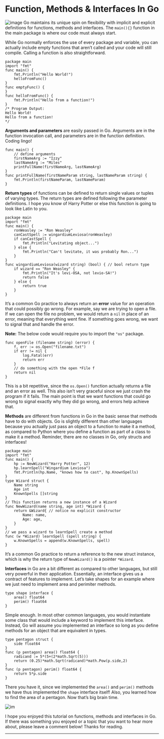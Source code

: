 # Function, Methods & Interfaces In Go
![image](https://miro.medium.com/max/1600/0*xaWb7EF1zax2Emm0.jpg)
Go maintains its unique spin on flexibility with implicit and explicit definitions for functions, methods and interfaces. The ```main(){}``` function in the main package is where our code must always start.

While Go normally enforces the use of every package and variable, you can actually include empty functions that aren’t called and your code will still compile. Calling a function is also straightforward.
```
package main
import "fmt"
func main() {
    fmt.Println("Hello World!")
    helloFromFunc()
}
func emptyFunc() {
}
func helloFromFunc() {
    fmt.Println("Hello from a function!")
}
/* Program Output:
Hello World!
Hello from a function!
*/
```
**Arguments and parameters** are easily passed in Go. Arguments are in the function invocation call, and parameters are in the function definition. Coding lingo!
```
func main() {
    // define arguments
    firstNameArg := "Izzy"
    lastNameArg := "Miles"
    printFullName(firstNameArg, lastNameArg)
}
func printFullName(firstNameParam string, lastNameParam string) {
    fmt.Println(firstNameParam, lastNameParam)
}
```
**Return types** of functions can be defined to return single values or tuples of varying types. The return types are defined following the parameter definitions. I hope you know of Harry Potter or else this function is going to look like Latin to you.
```
package main
import "fmt"
func main() {
    ronWeasley := "Ron Weasley"
    canCastSpell := wingardiumLeviosa(ronWeasley)
    if canCastSpell {
        fmt.Println("Levitating object...")
    } else {
        fmt.Println("Can't levitate, it was probably Ron...")
    }
}
func wingardiumLeviosa(wizard string) (bool) { // bool return type
    if wizard == "Ron Weasley" {
        fmt.Println("It's levi-OSA, not levio-SA!")
        return false
    } else {
        return true
    }
}
```
It’s a common Go practice to always return an **error** value for an operation that could possibly go wrong. For example, say we are trying to open a file. If we can open the file no problem, we would return a ```nil``` in place of an error, meaning that everything went fine. If something goes wrong, we want to signal that and handle the error.

**Note:** The below code would require you to import the ```"os"``` package.
```
func openFile (filename string) (error) {
    f, err := os.Open("filename.txt")
    if err != nil {
        log.Fatal(err)
        return err
    }
    // do something with the open *File f
    return nil
}
```
This is a bit repetitive, since the ```os.Open()``` function actually returns a file and an error as well. This also isn’t very graceful since we just crash the program if it fails. The main point is that we want functions that could go wrong to signal exactly why they did go wrong, and errors help achieve that.

**Methods** are different from functions in Go in the basic sense that methods have to do with objects. Go is slightly different than other languages because you actually just pass an object to a function to make it a method, as compared to Python where you define a function as part of a class to make it a method. Reminder, there are no classes in Go, only structs and interfaces!
```
package main
import "fmt"
func main() {
    hp := NewWizard("Harry Potter", 12)
    hp.learnSpell("Wingardium Leviosa")
    fmt.Println(hp.Name, "knows how to cast", hp.KnownSpells)
}
type Wizard struct {
    Name string
    Age int
    KnownSpells []string
}
// This function returns a new instance of a Wizard
func NewWizard(name string, age int) *Wizard {
    return &Wizard{ // notice no explicit constructor
        Name: name,
        Age: age,
    }
}
// we pass a wizard to learnSpell create a method
func (w *Wizard) learnSpell (spell string) {
    w.KnownSpells = append(w.KnownSpells, spell)
}
```
It’s a common Go practice to return a reference to the new struct instance, which is why the return type of ```NewWizard()``` is a pointer ```*Wizard```.

**Interfaces** in Go are a bit different as compared to other languages, but still very powerful in their application. Essentially, an interface gives us a contract of features to implement. Let’s take shapes for an example where we just need to implement area and perimiter methods.
```
type shape interface {
    area() float64
    perim() float64
}
```
Simple enough. In most other common languages, you would instantiate some class that would include a keyword to implement this interface. Instead, Go will assume you implemented an interface so long as you define methods for an object that are equivalent in types.
```
type pentagon struct {
    side float64
}
func (p pentagon) area() float64 {
    radicand := 5*(5+(2*math.Sqrt(5)))
    return (0.25)*math.Sqrt(radicand)*math.Pow(p.side,2)
}
func (p pentagon) perim() float64 {
    return 5*p.side
}
```

There you have it, since we implemented the ```area()``` and ```perim()``` methods we have thus implemented the ```shape``` interface itself! Also, you learned how to find the area of a pentagon. Now that’s big brain time.

![im](https://miro.medium.com/max/466/0*-dnX9idbj9IeQSNA.gif)


I hope you enjoyed this tutorial on functions, methods and interfaces in Go. If there was something you enjoyed or a topic that you want to hear more about, please leave a comment below! Thanks for reading.

***